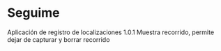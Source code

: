 # Seguime
Aplicación de registro de localizaciones
1.0.1 Muestra recorrido, permite dejar de capturar y borrar recorrido

